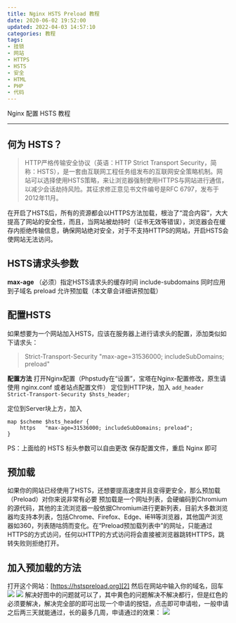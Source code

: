 ```yaml
---
title: Nginx HSTS Preload 教程
date: 2020-06-02 19:52:00
updated: 2022-04-03 14:57:10
categories: 教程
tags:
- 挂锁
- 网站
- HTTPS
- HSTS
- 安全
- HTML
- PHP
- 代码
---
```

Nginx 配置 HSTS 教程
<!-- more -->
---

## 何为 HSTS？

> HTTP严格传输安全协议（英语：HTTP Strict Transport Security，简称：HSTS），是一套由互联网工程任务组发布的互联网安全策略机制。网站可以选择使用HSTS策略，来让浏览器强制使用HTTPS与网站进行通信，以减少会话劫持风险。其征求修正意见书文件编号是RFC 6797，发布于2012年11月。

在开启了HSTS后，所有的资源都会以HTTPS方法加载，根治了“混合内容”，大大提高了网站的安全性，而且，当网站被劫持时（证书无效等错误），浏览器会在缓存内拒绝传输信息，确保网站绝对安全，对于不支持HTTPS的网站，开启HSTS会使网站无法访问。

## HSTS请求头参数

**max-age** （必须）指定HSTS请求头的缓存时间
include-subdomains 同时应用到子域名
preload 允许预加载（本文章会详细讲预加载）

## 配置HSTS

如果想要为一个网站加入HSTS，应该在服务器上进行请求头的配置，添加类似如下请求头：

> Strict-Transport-Security "max-age=31536000; includeSubDomains; preload"

**配置方法**
打开Nginx配置（Phpstudy在“设置”，宝塔在Nginx-配置修改，原生请使用 nginx.conf 或者站点配置文件）
定位到HTTP块，加入
`add_header Strict-Transport-Security $hsts_header;`

定位到Server块上方，加入

```
map $scheme $hsts_header {
	https   "max-age=31536000; includeSubDomains; preload";
}
```

PS：上面给的 HSTS 标头参数可以自由更改
保存配置文件，重启 Nginx 即可

## 预加载

如果你的网站已经使用了HSTS，还想要提高速度并且变得更安全，那么预加载（Preload）对你来说非常有必要
预加载是一个网址列表，会硬编码到Chromium的源代码，其他的主流浏览器一般依据Chromium进行更新列表，目前大多数浏览器均支持本列表，包括Chrome、Firefox、Edge、~~IE11~~等浏览器，其他国产浏览器如360，列表随咕鸽而变化。在“Preload预加载列表中”的网址，只能通过HTTPS的方式访问，任何以HTTP的方式访问将会直接被浏览器跳转HTTPS，跳转失败则拒绝打开。

## 加入预加载的方法

打开这个网站：[https://hstspreload.org][2]
然后在网站中输入你的域名，回车
![  ][3]
![  ][4]
解决好图中的问题就可以了，其中黄色的问题解决不解决都行，但是红色的必须要解决，解决完全部的即可出现一个申请的按钮，点击即可申请啦，一般申请之后两三天就能通过，长的最多几周，申请通过的效果：
![  ][5]

[1]: https://baike.baidu.com/item/HTTP%E4%B8%A5%E6%A0%BC%E4%BC%A0%E8%BE%93%E5%AE%89%E5%85%A8%E5%8D%8F%E8%AE%AE
[2]: https://hstspreload.org
[3]: https://lfs.libmbr.com/assets/2020/07/27/Snipaste_2020-06-02_20-35-36.webp
[4]: https://lfs.libmbr.com/assets/2020/07/27/Snipaste_2020-06-02_20-38-08.webp
[5]: https://lfs.libmbr.com/assets/2020/07/27/Snipaste_2020-06-02_20-44-39.webp
